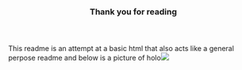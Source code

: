 <!DOCTYPE html>
<html>
<title>Read me</title>
<header>
<h3>Thank you for reading</h3>
</header>
<body>
<p>This readme is an attempt at a basic html that also acts like a general perpose readme and below is a picture of holo<img src="http://i.imgur.com/PqV1sPW.jpg"></p>
</body>
</html>
